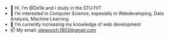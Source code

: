 - 👋 Hi, I’m @De1ik and i study in the STU FIIT 
- 👀 I’m interested in Computer Science, espesially in Webdeveloping, Data Analysis, Machine Learning
- 🌱 I’m currently increasing my knowledge of web development
- 📫 My email: olegovich.1903@gmail.com

<!---
De1ik/De1ik is a ✨ special ✨ repository because its `README.md` (this file) appears on your GitHub profile.
You can click the Preview link to take a look at your changes.
--->
